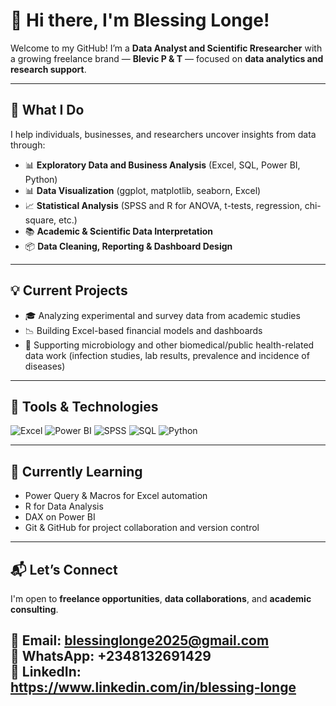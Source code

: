 # 👋 Hi there, I'm Blessing Longe!

Welcome to my GitHub! I’m a **Data Analyst and Scientific Rresearcher** with a growing freelance brand — **Blevic P & T** — focused on **data analytics and research support**.

---

## 🔎 What I Do

I help individuals, businesses, and researchers uncover insights from data through:

- 📊 **Exploratory Data and Business Analysis** (Excel, SQL, Power BI, Python)
- 📊 **Data Visualization** (ggplot, matplotlib, seaborn, Excel)
- 📈 **Statistical Analysis** (SPSS and R for ANOVA, t-tests, regression, chi-square, etc.)
- 📚 **Academic & Scientific Data Interpretation**
- 📦 **Data Cleaning, Reporting & Dashboard Design**

---

## 💡 Current Projects

- 🎓 Analyzing experimental and survey data from academic studies
- 📉 Building Excel-based financial models and dashboards
- 🧪 Supporting microbiology and other biomedical/public health-related data work (infection studies, lab results, prevalence and incidence of diseases)


---

## 🚀 Tools & Technologies

![Excel](https://img.shields.io/badge/Microsoft_Excel-217346?style=for-the-badge&logo=microsoft-excel&logoColor=white)
![Power BI](https://img.shields.io/badge/Power_BI-F2C811?style=for-the-badge&logo=powerbi&logoColor=black)
![SPSS](https://img.shields.io/badge/SPSS-005CA5?style=for-the-badge&logo=ibm&logoColor=white)
![SQL](https://img.shields.io/badge/SQL-4479A1?style=for-the-badge&logo=sqlite&logoColor=white)
![Python](https://img.shields.io/badge/Python-3776AB?style=for-the-badge&logo=python&logoColor=white)

---

## 🌱 Currently Learning

- Power Query & Macros for Excel automation  
- R for Data Analysis
- DAX on Power BI
- Git & GitHub for project collaboration and version control  

---

## 📬 Let’s Connect

I'm open to **freelance opportunities**, **data collaborations**, and **academic consulting**.

📧 Email: blessinglonge2025@gmail.com  
📱 WhatsApp: +2348132691429  
🔗 LinkedIn: https://www.linkedin.com/in/blessing-longe
---

